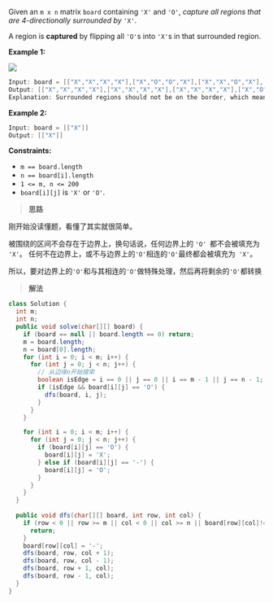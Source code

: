 Given an `m x n` matrix `board` containing `'X'` and `'O'`, *capture all regions that are 4-directionally surrounded by* `'X'`.

A region is **captured** by flipping all `'O'`s into `'X'`s in that surrounded region.

**Example 1:**

![](https://typora-us.oss-us-west-1.aliyuncs.com/xogrid.jpg)

```java
Input: board = [["X","X","X","X"],["X","O","O","X"],["X","X","O","X"],["X","O","X","X"]]
Output: [["X","X","X","X"],["X","X","X","X"],["X","X","X","X"],["X","O","X","X"]]
Explanation: Surrounded regions should not be on the border, which means that any 'O' on the border of the board are not flipped to 'X'. Any 'O' that is not on the border and it is not connected to an 'O' on the border will be flipped to 'X'. Two cells are connected if they are adjacent cells connected horizontally or vertically.
```

**Example 2:**

```java
Input: board = [["X"]]
Output: [["X"]] 
```

**Constraints:**

- `m == board.length`
- `n == board[i].length`
- `1 <= m, n <= 200`
- `board[i][j]` is `'X'` or `'O'`.

> **思路**

刚开始没读懂题，看懂了其实就很简单。

被围绕的区间不会存在于边界上，换句话说，任何边界上的 `'O' `都不会被填充为` 'X'`。 任何不在边界上，或不与边界上的` 'O' `相连的` 'O' `最终都会被填充为` 'X'`。

所以，要对边界上的`'O'`和与其相连的`'O'`做特殊处理，然后再将剩余的`'O'`都转换

> **解法**

```java
class Solution {
  int m;
  int n;
  public void solve(char[][] board) {
    if (board == null || board.length == 0) return;
    m = board.length;
    n = board[0].length;
    for (int i = 0; i < m; i++) {
      for (int j = 0; j < n; j++) {
        // 从边缘o开始搜索
        boolean isEdge = i == 0 || j == 0 || i == m - 1 || j == n - 1;
        if (isEdge && board[i][j] == 'O') {
          dfs(board, i, j);
        }
      }
    }

    for (int i = 0; i < m; i++) {
      for (int j = 0; j < n; j++) {
        if (board[i][j] == 'O') {
          board[i][j] = 'X';
        } else if (board[i][j] == '-') {
          board[i][j] = 'O';
        }
      }
    }
  }
  
  public void dfs(char[][] board, int row, int col) {
    if (row < 0 || row >= m || col < 0 || col >= n || board[row][col]!='O') {
      return;
    }
    board[row][col] = '-';
    dfs(board, row, col + 1);
    dfs(board, row, col - 1);
    dfs(board, row + 1, col);
    dfs(board, row - 1, col);
  }
}
```

